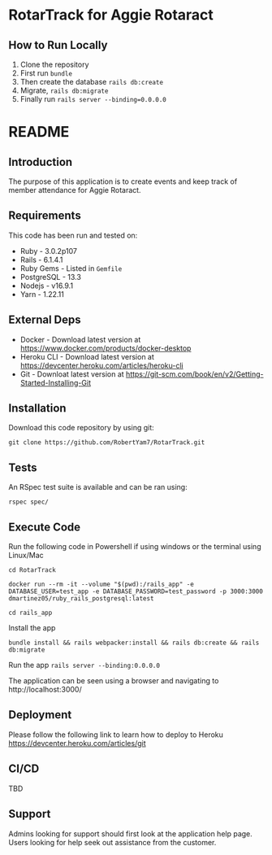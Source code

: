 # RotarTrack for Aggie Rotaract

## How to Run Locally

 1. Clone the repository
 2. First run `bundle`
 3. Then create the database `rails db:create`
 4. Migrate, `rails db:migrate`
 5. Finally run `rails server --binding=0.0.0.0`


# README

## Introduction ##

The purpose of this application is to create events and keep track of member attendance for Aggie Rotaract. 

## Requirements ##

This code has been run and tested on:

* Ruby - 3.0.2p107
* Rails - 6.1.4.1
* Ruby Gems - Listed in `Gemfile`
* PostgreSQL - 13.3 
* Nodejs - v16.9.1
* Yarn - 1.22.11


## External Deps  ##

* Docker - Download latest version at https://www.docker.com/products/docker-desktop
* Heroku CLI - Download latest version at https://devcenter.heroku.com/articles/heroku-cli
* Git - Downloat latest version at https://git-scm.com/book/en/v2/Getting-Started-Installing-Git

## Installation ##

Download this code repository by using git:

 `git clone https://github.com/RobertYam7/RotarTrack.git`


## Tests ##

An RSpec test suite is available and can be ran using:

  `rspec spec/`

## Execute Code ##

Run the following code in Powershell if using windows or the terminal using Linux/Mac

  `cd RotarTrack`

  `docker run --rm -it --volume "$(pwd):/rails_app" -e DATABASE_USER=test_app -e DATABASE_PASSWORD=test_password -p 3000:3000 dmartinez05/ruby_rails_postgresql:latest`

  `cd rails_app`

Install the app

  `bundle install && rails webpacker:install && rails db:create && rails db:migrate`

Run the app
  `rails server --binding:0.0.0.0`

The application can be seen using a browser and navigating to http://localhost:3000/

## Deployment ##

Please follow the following link to learn how to deploy to Heroku
https://devcenter.heroku.com/articles/git


## CI/CD ##

TBD

## Support ##

Admins looking for support should first look at the application help page.
Users looking for help seek out assistance from the customer.
